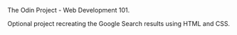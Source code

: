 The Odin Project - Web Development 101. 

Optional project recreating the Google Search results using HTML and CSS.  